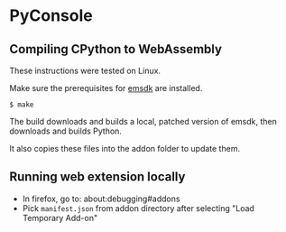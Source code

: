 # PyConsole

## Compiling CPython to WebAssembly

These instructions were tested on Linux.

Make sure the prerequisites for [emsdk](https://github.com/juj/emsdk) are installed.

    $ make

The build downloads and builds a local, patched version of emsdk, then
downloads and builds Python. 

It also copies these files into the addon folder to update them.

## Running web extension locally

* In firefox, go to: about:debugging#addons
* Pick `manifest.json` from addon directory after selecting "Load Temporary
  Add-on"
